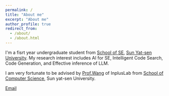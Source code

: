 ```yaml
---
permalink: /
title: "About me"
excerpt: "About me"
author_profile: true
redirect_from: 
  - /about/
  - /about.html
---
```


I'm a fisrt year undergraduate student from [School of SE](https://sse.sysu.edu.cn), [Sun Yat-sen University](https://www.sysu.edu.cn/). My research interest includes AI for SE, Intelligent Code Search, Code Generation, and Effective inference of LLM.

I am very fortunate to be advised by [Prof.Wang](https://sse.sysu.edu.cn) of InplusLab from [School of Computer Science](https://cs.pku.edu.cn/), Sun yat-sen University. 


[Email](guolh8@mail2.sysu.edu.cn) 
